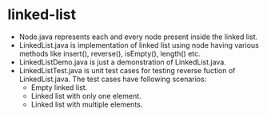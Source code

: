 # linked-list

* Node.java represents each and every node present inside the linked list.
* LinkedList.java is implementation of linked list using node having various methods like insert(), reverse(), isEmpty(), length() etc.
* LinkedListDemo.java is just a demonstration of LinkedList.java.
* LinkedListTest.java is unit test cases for testing reverse fuction of LinkedList.java. The test cases have following scenarios:
  * Empty linked list.
  * Linked list with only one element.
  * Linked list with multiple elements.
